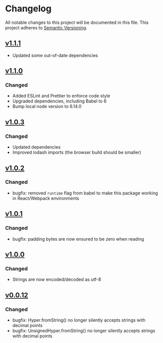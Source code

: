 # Changelog

All notable changes to this project will be documented in this file. This
project adheres to [Semantic Versioning](http://semver.org/).

## [v1.1.1](https://github.com/stellar/js-xdr/compare/v1.1.0...v1.1.1)

- Updated some out-of-date dependencies

## [v1.1.0](https://github.com/stellar/js-xdr/compare/v1.0.3...v1.1.0)

### Changed

- Added ESLint and Prettier to enforce code style
- Upgraded dependencies, including Babel to 6
- Bump local node version to 6.14.0

## [v1.0.3](https://github.com/stellar/js-xdr/compare/v1.0.2...v1.0.3)

### Changed

- Updated dependencies
- Improved lodash imports (the browser build should be smaller)

## [v1.0.2](https://github.com/stellar/js-xdr/compare/v1.0.1...v1.0.2)

### Changed

- bugfix: removed `runtime` flag from babel to make this package working in
  React/Webpack environments

## [v1.0.1](https://github.com/stellar/js-xdr/compare/v1.0.0...v1.0.1)

### Changed

- bugfix: padding bytes are now ensured to be zero when reading

## [v1.0.0](https://github.com/stellar/js-xdr/compare/v0.0.12...v1.0.0)

### Changed

- Strings are now encoded/decoded as utf-8

## [v0.0.12](https://github.com/stellar/js-xdr/compare/v0.0.11...v0.0.12)

### Changed

- bugfix: Hyper.fromString() no longer silently accepts strings with decimal
  points
- bugfix: UnsignedHyper.fromString() no longer silently accepts strings with
  decimal points
